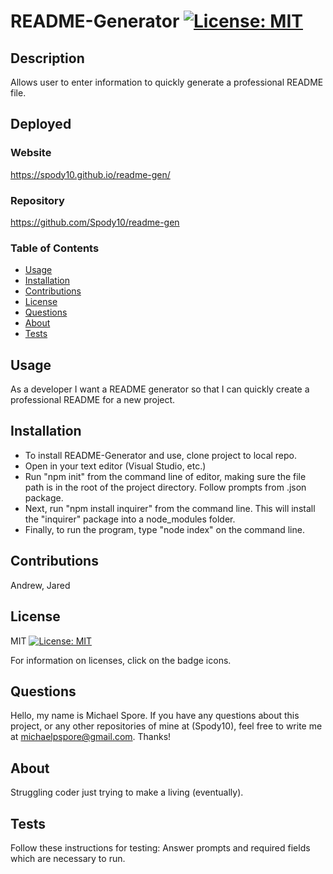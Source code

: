 # README-Generator [![License: MIT](https://img.shields.io/badge/License-MIT-yellowgreen)](https://opensource.org/licenses/MIT)
      

  ## Description
  Allows user to enter information to quickly generate a professional README file.

  ## Deployed
  ### Website
  https://spody10.github.io/readme-gen/
  ### Repository
  https://github.com/Spody10/readme-gen 

  ### Table of Contents
  - [Usage](#usage)
  - [Installation](#installation)
  - [Contributions](#contributions)
  - [License](#license)
  - [Questions](#questions) 
  - [About](#about)
  - [Tests](#tests)

  ## Usage
  As a developer I want a README generator so that I can quickly create a professional README for a new project.

  ## Installation

  * To install README-Generator and use, clone project to local repo. 
  * Open in your text editor (Visual Studio, etc.)
  * Run "npm init" from the command line of editor, making sure the file path is in the root of the project directory. Follow prompts from .json package.
  * Next, run "npm install inquirer" from the command line. This will install the "inquirer" package into a node_modules folder.
  * Finally, to run the program, type "node index" on the command line.

  ## Contributions

  Andrew, Jared
  
  ## License

  MIT [![License: MIT](https://img.shields.io/badge/License-MIT-yellowgreen)](https://opensource.org/licenses/MIT)
      

  For information on licenses, click on the badge icons. 

  ## Questions

  Hello, my name is Michael Spore. If you have any questions about this project, or any other repositories of mine at (Spody10), feel free to write me at michaelpspore@gmail.com. Thanks!

  
  ## About 
  Struggling coder just trying to make a living (eventually).
  

  
  ## Tests
  Follow these instructions for testing: Answer prompts and required fields which are necessary to run.
  

